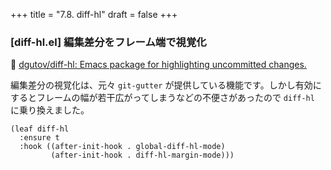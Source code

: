 +++
title = "7.8. diff-hl"
draft = false
+++
### [diff-hl.el] 編集差分をフレーム端で視覚化
🔗 [dgutov/diff-hl: Emacs package for highlighting uncommitted changes.](https://github.com/dgutov/diff-hl) 

編集差分の視覚化は、元々 `git-gutter` が提供している機能です。しかし有効にするとフレームの幅が若干広がってしまうなどの不便さがあったので `diff-hl` に乗り換えました。

```elisp
(leaf diff-hl
  :ensure t
  :hook ((after-init-hook . global-diff-hl-mode)
         (after-init-hook . diff-hl-margin-mode)))
```
